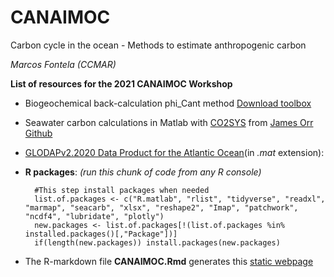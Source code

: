 # CANAIMOC

Carbon cycle in the ocean - Methods to estimate anthropogenic carbon


*Marcos Fontela (CCMAR)*


**List of resources for the 2021 CANAIMOC Workshop**

* Biogeochemical back-calculation phi_Cant method [Download toolbox](http://oceano.iim.csic.es/_media/cantphict0_toolbox_20190213.zip)

* Seawater carbon calculations in Matlab with [CO2SYS](https://github.com/jamesorr/CO2SYS-MATLAB/archive/master.zip) from [James Orr Github](https://github.com/jamesorr/CO2SYS-MATLAB)

* [GLODAPv2.2020 Data Product for the Atlantic Ocean](https://www.ncei.noaa.gov/data/oceans/ncei/ocads/data/0210813/GLODAPv2.2020_Atlantic_Ocean.mat)(in *.mat* extension): 

* **R packages**: *(run this chunk of code from any R console)*

        #This step install packages when needed
        list.of.packages <- c("R.matlab", "rlist", "tidyverse", "readxl", "marmap", "seacarb", "xlsx", "reshape2", "Imap", "patchwork", "ncdf4", "lubridate", "plotly")
        new.packages <- list.of.packages[!(list.of.packages %in% installed.packages()[,"Package"])]
        if(length(new.packages)) install.packages(new.packages)
        
        
* The R-markdown file **CANAIMOC.Rmd** generates this [static webpage](https://mfontela.github.io/web/CANAIMOC.html)
